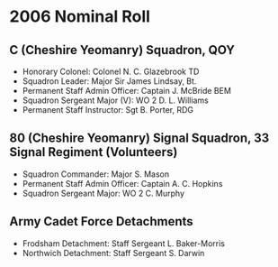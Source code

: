 # 2006 Nominal Roll

## C (Cheshire Yeomanry) Squadron, QOY

* Honorary Colonel: Colonel N. C. Glazebrook TD
* Squadron Leader: Major Sir James Lindsay, Bt.
* Permanent Staff Admin Officer: Captain J. McBride BEM
* Squadron Sergeant Major (V): WO 2 D. L. Williams
* Permanent Staff Instructor: Sgt B. Porter, RDG

## 80 (Cheshire Yeomanry) Signal Squadron, 33 Signal Regiment (Volunteers)

* Squadron Commander: Major S. Mason
* Permanent Staff Admin Officer: Captain A. C. Hopkins
* Squadron Sergeant Major: WO 2 C. Murphy

## Army Cadet Force Detachments

* Frodsham Detachment: Staff Sergeant L. Baker-Morris
* Northwich Detachment: Staff Sergeant S. Darwin
